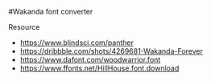 #Wakanda font converter

Resource

* https://www.blindsci.com/panther
* https://dribbble.com/shots/4269681-Wakanda-Forever
* https://www.dafont.com/woodwarrior.font
* https://www.ffonts.net/HillHouse.font.download